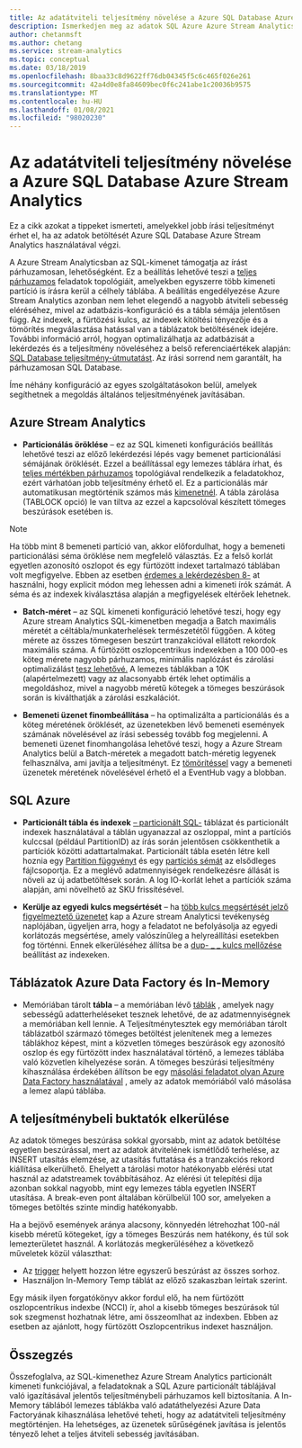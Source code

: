 ```yaml
---
title: Az adatátviteli teljesítmény növelése a Azure SQL Database Azure Stream Analytics
description: Ismerkedjen meg az adatok SQL Azure Azure Stream Analytics és magasabb írási sebesség elérésével.
author: chetanmsft
ms.author: chetang
ms.service: stream-analytics
ms.topic: conceptual
ms.date: 03/18/2019
ms.openlocfilehash: 8baa33c8d9622ff76db04345f5c6c465f026e261
ms.sourcegitcommit: 42a4d0e8fa84609bec0f6c241abe1c20036b9575
ms.translationtype: MT
ms.contentlocale: hu-HU
ms.lasthandoff: 01/08/2021
ms.locfileid: "98020230"
---
```

# <a name="increase-throughput-performance-to-azure-sql-database-from-azure-stream-analytics"></a>Az adatátviteli teljesítmény növelése a Azure SQL Database Azure Stream Analytics

Ez a cikk azokat a tippeket ismerteti, amelyekkel jobb írási teljesítményt érhet el, ha az adatok betöltését Azure SQL Database Azure Stream Analytics használatával végzi.

A Azure Stream Analyticsban az SQL-kimenet támogatja az írást párhuzamosan, lehetőségként. Ez a beállítás lehetővé teszi a [teljes párhuzamos](stream-analytics-parallelization.md#embarrassingly-parallel-jobs) feladatok topológiáit, amelyekben egyszerre több kimeneti partíció is írásra kerül a célhely táblába. A beállítás engedélyezése Azure Stream Analytics azonban nem lehet elegendő a nagyobb átviteli sebesség eléréséhez, mivel az adatbázis-konfiguráció és a tábla sémája jelentősen függ. Az indexek, a fürtözési kulcs, az indexek kitöltési tényezője és a tömörítés megválasztása hatással van a táblázatok betöltésének idejére. További információ arról, hogyan optimalizálhatja az adatbázisát a lekérdezés és a teljesítmény növeléséhez a belső referenciaértékek alapján: [SQL Database teljesítmény-útmutatást](../azure-sql/database/performance-guidance.md). Az írási sorrend nem garantált, ha párhuzamosan SQL Database.

Íme néhány konfiguráció az egyes szolgáltatásokon belül, amelyek segíthetnek a megoldás általános teljesítményének javításában.

## <a name="azure-stream-analytics"></a>Azure Stream Analytics

- **Particionálás öröklése** – ez az SQL kimeneti konfigurációs beállítás lehetővé teszi az előző lekérdezési lépés vagy bemenet particionálási sémájának öröklését. Ezzel a beállítással egy lemezes táblára írhat, és [teljes mértékben párhuzamos](stream-analytics-parallelization.md#embarrassingly-parallel-jobs) topológiával rendelkezik a feladatokhoz, ezért várhatóan jobb teljesítmény érhető el. Ez a particionálás már automatikusan megtörténik számos más [kimenetnél](stream-analytics-parallelization.md#partitions-in-inputs-and-outputs). A tábla zárolása (TABLOCK opció) le van tiltva az ezzel a kapcsolóval készített tömeges beszúrások esetében is.

> [!NOTE] 
> Ha több mint 8 bemeneti partíció van, akkor előfordulhat, hogy a bemeneti particionálási séma öröklése nem megfelelő választás. Ez a felső korlát egyetlen azonosító oszlopot és egy fürtözött indexet tartalmazó táblában volt megfigyelve. Ebben az esetben [érdemes a lekérdezésben 8-](/stream-analytics-query/into-azure-stream-analytics#into-shard-count) at használni, hogy explicit módon meg lehessen adni a kimeneti írók számát. A séma és az indexek kiválasztása alapján a megfigyelések eltérőek lehetnek.

- **Batch-méret** – az SQL kimeneti konfiguráció lehetővé teszi, hogy egy Azure stream Analytics SQL-kimenetben megadja a Batch maximális méretét a céltábla/munkaterhelések természetétől függően. A köteg mérete az összes tömegesen beszúrt tranzakcióval ellátott rekordok maximális száma. A fürtözött oszlopcentrikus indexekben a 100 000-es köteg mérete nagyobb párhuzamos, minimális naplózást és zárolási optimalizálást [tesz lehetővé.](/sql/relational-databases/indexes/columnstore-indexes-data-loading-guidance) A lemezes táblákban a 10K (alapértelmezett) vagy az alacsonyabb érték lehet optimális a megoldáshoz, mivel a nagyobb méretű kötegek a tömeges beszúrások során is kiválthatják a zárolási eszkalációt.

- **Bemeneti üzenet finombeállítása** – ha optimalizálta a particionálás és a köteg méretének öröklését, az üzenetekben lévő bemeneti események számának növelésével az írási sebesség tovább fog megjelenni. A bemeneti üzenet finomhangolása lehetővé teszi, hogy a Azure Stream Analytics belül a Batch-méretek a megadott batch-méretig legyenek felhasználva, ami javítja a teljesítményt. Ez [tömörítéssel](stream-analytics-define-inputs.md) vagy a bemeneti üzenetek méretének növelésével érhető el a EventHub vagy a blobban.

## <a name="sql-azure"></a>SQL Azure

- **Particionált tábla és indexek** [– particionált SQL-](/sql/relational-databases/partitions/partitioned-tables-and-indexes) táblázat és particionált indexek használatával a táblán ugyanazzal az oszloppal, mint a partíciós kulccsal (például PartitionID) az írás során jelentősen csökkenthetik a partíciók közötti adattartalmakat. Particionált tábla esetén létre kell hoznia egy [Partition függvényt](/sql/t-sql/statements/create-partition-function-transact-sql) és egy [partíciós sémát](/sql/t-sql/statements/create-partition-scheme-transact-sql) az elsődleges fájlcsoportja. Ez a meglévő adatmennyiségek rendelkezésre állását is növeli az új adatbetöltések során. A log IO-korlát lehet a partíciók száma alapján, ami növelhető az SKU frissítésével.

- **Kerülje az egyedi kulcs megsértését** – ha [több kulcs megsértését jelző figyelmeztető üzenetet](stream-analytics-troubleshoot-output.md#key-violation-warning-with-azure-sql-database-output) kap a Azure stream Analyticsi tevékenység naplójában, ügyeljen arra, hogy a feladatot ne befolyásolja az egyedi korlátozás megsértése, amely valószínűleg a helyreállítási esetekben fog történni. Ennek elkerüléséhez állítsa be a [dup- \_ \_ kulcs mellőzése](stream-analytics-troubleshoot-output.md#key-violation-warning-with-azure-sql-database-output) beállítást az indexeken.

## <a name="azure-data-factory-and-in-memory-tables"></a>Táblázatok Azure Data Factory és In-Memory

- Memóriában tárolt **tábla** – a memóriában lévő [táblák](/sql/relational-databases/in-memory-oltp/in-memory-oltp-in-memory-optimization) , amelyek nagy sebességű adatterheléseket tesznek lehetővé, de az adatmennyiségnek a memóriában kell lennie. A Teljesítménytesztek egy memóriában tárolt táblázatból származó tömeges betöltést jelenítenek meg a lemezes táblákhoz képest, mint a közvetlen tömeges beszúrások egy azonosító oszlop és egy fürtözött index használatával történő, a lemezes táblába való közvetlen kihelyezése során. A tömeges beszúrási teljesítmény kihasználása érdekében állítson be egy [másolási feladatot olyan Azure Data Factory használatával](../data-factory/connector-azure-sql-database.md) , amely az adatok memóriából való másolása a lemez alapú táblába.

## <a name="avoiding-performance-pitfalls"></a>A teljesítménybeli buktatók elkerülése
Az adatok tömeges beszúrása sokkal gyorsabb, mint az adatok betöltése egyetlen beszúrással, mert az adatok átvitelének ismétlődő terhelése, az INSERT utasítás elemzése, az utasítás futtatása és a tranzakciós rekord kiállítása elkerülhető. Ehelyett a tárolási motor hatékonyabb elérési utat használ az adatstreamek továbbításához. Az elérési út telepítési díja azonban sokkal nagyobb, mint egy lemezes tábla egyetlen INSERT utasítása. A break-even pont általában körülbelül 100 sor, amelyeken a tömeges betöltés szinte mindig hatékonyabb. 

Ha a bejövő események aránya alacsony, könnyedén létrehozhat 100-nál kisebb méretű kötegeket, így a tömeges Beszúrás nem hatékony, és túl sok lemezterületet használ. A korlátozás megkerüléséhez a következő műveletek közül választhat:
* Az [trigger](/sql/t-sql/statements/create-trigger-transact-sql) helyett hozzon létre egyszerű beszúrást az összes sorhoz.
* Használjon In-Memory Temp táblát az előző szakaszban leírtak szerint.

Egy másik ilyen forgatókönyv akkor fordul elő, ha nem fürtözött oszlopcentrikus indexbe (NCCI) ír, ahol a kisebb tömeges beszúrások túl sok szegmenst hozhatnak létre, ami összeomlhat az indexben. Ebben az esetben az ajánlott, hogy fürtözött Oszlopcentrikus indexet használjon.

## <a name="summary"></a>Összegzés

Összefoglalva, az SQL-kimenethez Azure Stream Analytics particionált kimeneti funkciójával, a feladatoknak a SQL Azure particionált táblájával való igazításával jelentős teljesítménybeli párhuzamos kell biztosítania. A In-Memory táblából lemezes táblákba való adatáthelyezési Azure Data Factoryának kihasználása lehetővé teheti, hogy az adatátviteli teljesítmény megtörténjen. Ha lehetséges, az üzenetek sűrűségének javítása is jelentős tényező lehet a teljes átviteli sebesség javításában.
